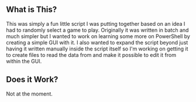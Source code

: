 ## What is This?
This was simply a fun little script I was putting together based on an idea I had to randomly select a game to play. Originally it was written in batch and much simpler but I wanted to work on learning some more on PowerShell by creating a simple GUI with it. I also wanted to expand the script beyond just having it written manually inside the script itself so I'm working on getting it to create files to read the data from and make it possible to edit it from within the GUI. 

## Does it Work?
Not at the moment. 